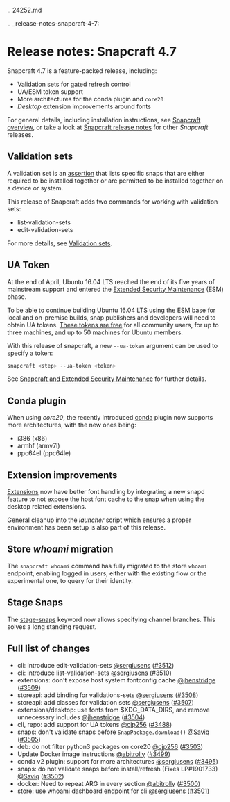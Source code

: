 .. 24252.md

.. _release-notes-snapcraft-4-7:

# Release notes: Snapcraft 4.7

Snapcraft 4.7 is a feature-packed release, including:

* Validation sets for gated refresh control
* UA/ESM token support
* More architectures for the conda plugin and `core20`
* *Desktop* extension improvements around fonts

For general details, including installation instructions, see [Snapcraft overview](https://snapcraft.io/docs/snapcraft-overview), or take a look at [Snapcraft release notes](https://snapcraft.io/docs/snapcraft-release-notes) for other *Snapcraft* releases.

## Validation sets

A validation set is an [assertion](https://forum.snapcraft.io/t/assertions/6155) that lists specific snaps that are either required to be installed together or are permitted to be installed together on a device or system.

This release of Snapcraft adds two commands for working with validation sets:

* list-validation-sets
* edit-validation-sets

For more details, see [Validation sets](/t/validation-sets/23801).

## UA Token

At the end of April, Ubuntu 16.04 LTS reached the end of its five years of mainstream support and entered the [Extended Security Maintenance](https://ubuntu.com/security/esm) (ESM) phase.

To be able to continue building Ubuntu 16.04 LTS using the ESM base for local and on-premise builds, snap publishers and developers will need to obtain UA tokens. [These tokens are free](https://ubuntu.com/blog/ua-services-deployed-from-the-command-line-with-ua-client) for all community users, for up to three machines, and up to 50 machines for Ubuntu members.

With this release of snapcraft, a new `--ua-token` argument can be used to specify a token:

```bash
snapcraft <step> --ua-token <token>
```

See [Snapcraft and Extended Security Maintenance](/t/snapcraft-and-extended-security-maintenance/24297) for further details.

## Conda plugin

When using _core20_, the recently introduced [conda](h/t/the-conda-plugin/12530#heading--core20) plugin now supports more architectures, with the new ones being:

* i386 (x86)
* armhf (armv7l)
* ppc64el (ppc64le)

## Extension improvements

[Extensions](/t/snapcraft-extensions/13486) now have better font handling by integrating a new snapd feature to not expose the host font cache to the snap
when using the desktop related extensions.

General cleanup into the *launcher* script which ensures a proper environment has been setup is also part of this release.

## Store _whoami_ migration

The `snapcraft whoami` command has fully migrated to the store `whoami` endpoint, enabling logged in users, either with the existing flow or the experimental one, to query for their identity.

## Stage Snaps

The [stage-snaps](/t/build-and-staging-dependencies/11451) keyword now allows specifying channel branches. This solves a long standing request.

## Full list of changes

* cli: introduce edit-validation-sets [@sergiusens](https://github.com/sergiusens) ([#3512](https://github.com/snapcore/snapcraft/pull/3512))
* cli: introduce list-validation-sets [@sergiusens](https://github.com/sergiusens) ([#3510](https://github.com/snapcore/snapcraft/pull/3510))
* extensions: don't expose host system fontconfig cache [@jhenstridge](https://github.com/jhenstridge) ([#3509](https://github.com/snapcore/snapcraft/pull/3509))
* storeapi: add binding for validations-sets [@sergiusens](https://github.com/sergiusens) ([#3508](https://github.com/snapcore/snapcraft/pull/3508))
* storeapi: add classes for validation sets [@sergiusens](https://github.com/sergiusens) ([#3507](https://github.com/snapcore/snapcraft/pull/3507))
* extensions/desktop: use fonts from $XDG_DATA_DIRS, and remove unnecessary includes [@jhenstridge](https://github.com/jhenstridge) ([#3504](https://github.com/snapcore/snapcraft/pull/3504))
* cli, repo: add support for UA tokens [@cjp256](https://github.com/cjp256) ([#3488](https://github.com/snapcore/snapcraft/pull/3488))
* snaps: don't validate snaps before `SnapPackage.download()` [@Saviq](https://github.com/Saviq) ([#3505](https://github.com/snapcore/snapcraft/pull/3505))
* deb: do not filter python3 packages on core20 [@cjp256](https://github.com/cjp256) ([#3503](https://github.com/snapcore/snapcraft/pull/3503))
* Update Docker image instructions [@abitrolly](https://github.com/abitrolly) ([#3499](https://github.com/snapcore/snapcraft/pull/3499))
* conda v2 plugin: support for more architectures [@sergiusens](https://github.com/sergiusens) ([#3495](https://github.com/snapcore/snapcraft/pull/3495))
* snaps: do not validate snaps before install/refresh (Fixes LP#1901733) [@Saviq](https://github.com/Saviq) ([#3502](https://github.com/snapcore/snapcraft/pull/3502))
* docker: Need to repeat ARG in every section [@abitrolly](https://github.com/abitrolly) ([#3500](https://github.com/snapcore/snapcraft/pull/3500))
* store: use whoami dashboard endpoint for cli [@sergiusens](https://github.com/sergiusens) ([#3501](https://github.com/snapcore/snapcraft/pull/3501))